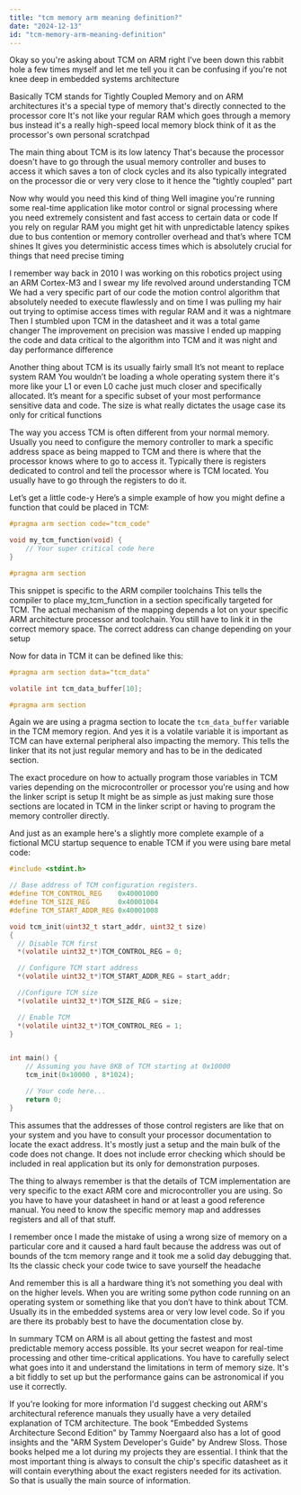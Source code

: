 ```yaml
---
title: "tcm memory arm meaning definition?"
date: "2024-12-13"
id: "tcm-memory-arm-meaning-definition"
---
```


Okay so you're asking about TCM on ARM right I've been down this rabbit hole a few times myself and let me tell you it can be confusing if you're not knee deep in embedded systems architecture

Basically TCM stands for Tightly Coupled Memory and on ARM architectures it's a special type of memory that's directly connected to the processor core It's not like your regular RAM which goes through a memory bus instead it's a really high-speed local memory block think of it as the processor's own personal scratchpad

The main thing about TCM is its low latency That's because the processor doesn't have to go through the usual memory controller and buses to access it which saves a ton of clock cycles and its also typically integrated on the processor die or very very close to it hence the "tightly coupled" part

Now why would you need this kind of thing Well imagine you're running some real-time application like motor control or signal processing where you need extremely consistent and fast access to certain data or code If you rely on regular RAM you might get hit with unpredictable latency spikes due to bus contention or memory controller overhead and that’s where TCM shines It gives you deterministic access times which is absolutely crucial for things that need precise timing

I remember way back in 2010 I was working on this robotics project using an ARM Cortex-M3 and I swear my life revolved around understanding TCM We had a very specific part of our code the motion control algorithm that absolutely needed to execute flawlessly and on time I was pulling my hair out trying to optimise access times with regular RAM and it was a nightmare Then I stumbled upon TCM in the datasheet and it was a total game changer The improvement on precision was massive I ended up mapping the code and data critical to the algorithm into TCM and it was night and day performance difference

Another thing about TCM is its usually fairly small It’s not meant to replace system RAM You wouldn’t be loading a whole operating system there it's more like your L1 or even L0 cache just much closer and specifically allocated. It’s meant for a specific subset of your most performance sensitive data and code. The size is what really dictates the usage case its only for critical functions

The way you access TCM is often different from your normal memory. Usually you need to configure the memory controller to mark a specific address space as being mapped to TCM and there is where that the processor knows where to go to access it. Typically there is registers dedicated to control and tell the processor where is TCM located. You usually have to go through the registers to do it.

Let’s get a little code-y Here’s a simple example of how you might define a function that could be placed in TCM:

```c
#pragma arm section code="tcm_code"

void my_tcm_function(void) {
    // Your super critical code here
}

#pragma arm section

```

This snippet is specific to the ARM compiler toolchains This tells the compiler to place my_tcm_function in a section specifically targeted for TCM. The actual mechanism of the mapping depends a lot on your specific ARM architecture processor and toolchain. You still have to link it in the correct memory space. The correct address can change depending on your setup

Now for data in TCM it can be defined like this:

```c
#pragma arm section data="tcm_data"

volatile int tcm_data_buffer[10];

#pragma arm section
```

Again we are using a pragma section to locate the `tcm_data_buffer` variable in the TCM memory region. And yes it is a volatile variable it is important as TCM can have external peripheral also impacting the memory. This tells the linker that its not just regular memory and has to be in the dedicated section.

The exact procedure on how to actually program those variables in TCM varies depending on the microcontroller or processor you're using and how the linker script is setup It might be as simple as just making sure those sections are located in TCM in the linker script or having to program the memory controller directly.

And just as an example here's a slightly more complete example of a fictional MCU startup sequence to enable TCM if you were using bare metal code:

```c
#include <stdint.h>

// Base address of TCM configuration registers.
#define TCM_CONTROL_REG    0x40001000
#define TCM_SIZE_REG       0x40001004
#define TCM_START_ADDR_REG 0x40001008

void tcm_init(uint32_t start_addr, uint32_t size)
{
  // Disable TCM first
  *(volatile uint32_t*)TCM_CONTROL_REG = 0;

  // Configure TCM start address
  *(volatile uint32_t*)TCM_START_ADDR_REG = start_addr;

  //Configure TCM size
  *(volatile uint32_t*)TCM_SIZE_REG = size;

  // Enable TCM
  *(volatile uint32_t*)TCM_CONTROL_REG = 1;
}


int main() {
    // Assuming you have 8KB of TCM starting at 0x10000
    tcm_init(0x10000 , 8*1024);

    // Your code here...
    return 0;
}
```

This assumes that the addresses of those control registers are like that on your system and you have to consult your processor documentation to locate the exact address. It's mostly just a setup and the main bulk of the code does not change. It does not include error checking which should be included in real application but its only for demonstration purposes.

The thing to always remember is that the details of TCM implementation are very specific to the exact ARM core and microcontroller you are using. So you have to have your datasheet in hand or at least a good reference manual. You need to know the specific memory map and addresses registers and all of that stuff.

I remember once I made the mistake of using a wrong size of memory on a particular core and it caused a hard fault because the address was out of bounds of the tcm memory range and it took me a solid day debugging that. Its the classic check your code twice to save yourself the headache

And remember this is all a hardware thing it’s not something you deal with on the higher levels. When you are writing some python code running on an operating system or something like that you don’t have to think about TCM. Usually its in the embedded systems area or very low level code. So if you are there its probably best to have the documentation close by.

In summary TCM on ARM is all about getting the fastest and most predictable memory access possible. Its your secret weapon for real-time processing and other time-critical applications. You have to carefully select what goes into it and understand the limitations in term of memory size. It's a bit fiddly to set up but the performance gains can be astronomical if you use it correctly.

If you're looking for more information I'd suggest checking out ARM's architectural reference manuals they usually have a very detailed explanation of TCM architecture. The book "Embedded Systems Architecture Second Edition" by Tammy Noergaard also has a lot of good insights and the "ARM System Developer's Guide" by Andrew Sloss. Those books helped me a lot during my projects they are essential. I think that the most important thing is always to consult the chip's specific datasheet as it will contain everything about the exact registers needed for its activation. So that is usually the main source of information.
